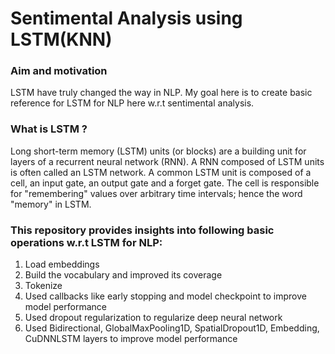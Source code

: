 # Sentimental Analysis using LSTM(KNN)

### Aim and motivation
LSTM have truly changed the way in NLP. My goal here is to create basic reference for LSTM for NLP here w.r.t sentimental analysis.

### What is LSTM ?
Long short-term memory (LSTM) units (or blocks) are a building unit for layers of a recurrent neural network (RNN). A RNN composed of LSTM units is often called an LSTM network. A common LSTM unit is composed of a cell, an input gate, an output gate and a forget gate. The cell is responsible for "remembering" values over arbitrary time intervals; hence the word "memory" in LSTM.

### This repository provides insights into following basic operations w.r.t LSTM for NLP:
1) Load embeddings
2) Build the vocabulary and improved its coverage
3) Tokenize
4) Used callbacks like early stopping and model checkpoint to improve model performance
5) Used dropout regularization to regularize deep neural network
6) Used Bidirectional, GlobalMaxPooling1D, SpatialDropout1D, Embedding, CuDNNLSTM layers to improve model
performance
